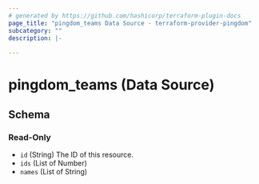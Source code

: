 ```yaml
---
# generated by https://github.com/hashicorp/terraform-plugin-docs
page_title: "pingdom_teams Data Source - terraform-provider-pingdom"
subcategory: ""
description: |-
  
---
```


# pingdom_teams (Data Source)





<!-- schema generated by tfplugindocs -->
## Schema

### Read-Only

- `id` (String) The ID of this resource.
- `ids` (List of Number)
- `names` (List of String)


